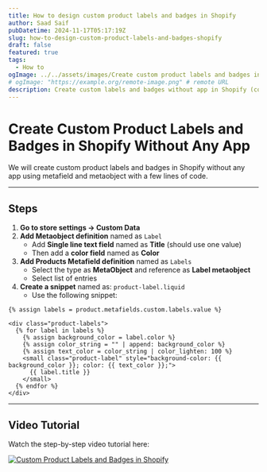 ```yaml
---
title: How to design custom product labels and badges in Shopify
author: Saad Saif
pubDatetime: 2024-11-17T05:17:19Z
slug: how-to-design-custom-product-labels-and-badges-shopify
draft: false
featured: true
tags:
  - How to
ogImage: ../../assets/images/Create custom product labels and badges in Shopify without any app.png # src/assets/images/example.png
# ogImage: "https://example.org/remote-image.png" # remote URL
description: Create custom labels and badges without app in Shopify (code snippet given).
---
```


# Create Custom Product Labels and Badges in Shopify Without Any App

We will create custom product labels and badges in Shopify without any app using metafield and metaobject with a few lines of code.

---

## Steps

1. **Go to store settings → Custom Data**
2. **Add Metaobject definition** named as `Label`
   - Add **Single line text field** named as **Title** (should use one value)
   - Then add a **color field** named as **Color**
3. **Add Products Metafield definition** named as `Labels`
   - Select the type as **MetaObject** and reference as **Label metaobject**
   - Select list of entries
4. **Create a snippet** named as: `product-label.liquid`
   - Use the following snippet:

```liquid
{% assign labels = product.metafields.custom.labels.value %}

<div class="product-labels">
  {% for label in labels %}
    {% assign background_color = label.color %}
    {% assign color_string = "" | append: background_color %}
    {% assign text_color = color_string | color_lighten: 100 %}
    <small class="product-label" style="background-color: {{ background_color }}; color: {{ text_color }};">
      {{ label.title }}
    </small>
  {% endfor %}
</div>
```

---

## Video Tutorial

Watch the step-by-step video tutorial here:

[![Custom Product Labels and Badges in Shopify](https://img.youtube.com/vi/hSl7Y2t_aNM/maxresdefault.jpg)](https://www.youtube.com/watch?v=hSl7Y2t_aNM)
